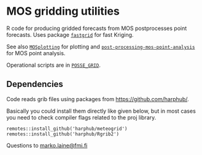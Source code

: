 # MOS gridding utilities

R code for producing gridded forecasts from MOS postprocesses point forecasts. Uses package [`fastgrid`](https://github.com/mjlaine/fastgrid) for fast Kriging.

See also [`MOSplotting`](https://github.com/fmidev/MOSplotting) for plotting and
[`post-processing-mos-point-analysis`](https://github.com/fmidev/post-processing-mos-point-analysis) for MOS point analysis.

Operational scripts are in [`POSSE_GRID`](https://github.com/fmidev/POSSE_GRID).

## Dependencies

Code reads grib files using packages from https://github.com/harphub/.

Basically you could install them directly like given below, but in most cases you need to check compiler flags related to the proj library.

```
remotes::install_github('harphub/meteogrid')
remotes::install_github('harphub/Rgrib2')
```

Questions to marko.laine@fmi.fi
